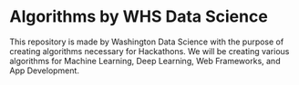 # Algorithms by WHS Data Science
This repository is made by Washington Data Science with the purpose of creating algorithms necessary for Hackathons. We will be creating various algorithms for Machine Learning, Deep Learning, Web Frameworks, and App Development.
